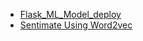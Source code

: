 * [Flask_ML_Model_deploy](https://github.com/soumya-mishra/Python-ML/tree/master/Flask_ML_Model_deploy)
* [Sentimate Using Word2vec](https://github.com/soumya-mishra/Python-ML/blob/master/Project/sentiment_word2vec.ipynb)
